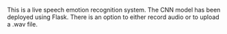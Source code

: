 This is a live speech emotion recognition system. The CNN model has been deployed using Flask. There is an option to either record audio or to upload a .wav file.